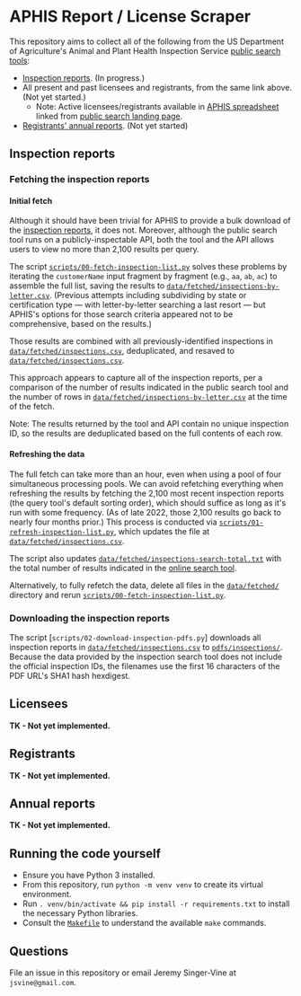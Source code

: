 # APHIS Report / License Scraper

This repository aims to collect all of the following from the US Department of Agriculture's Animal and Plant Health Inspection Service [public search tools](https://efile.aphis.usda.gov/PublicSearchTool/s/):

- [Inspection reports](https://efile.aphis.usda.gov/PublicSearchTool/s/inspection-reports). (In progress.)
- All present and past licensees and registrants, from the same link above. (Not yet started.)
    - Note: Active licensees/registrants available in [APHIS spreadsheet](https://www.aphis.usda.gov/animal_welfare/downloads/List-of-Active-Licensees-and-Registrants.xlsx) linked from [public search landing page](https://efile.aphis.usda.gov/PublicSearchTool/s/).
- [Registrants' annual reports](https://efile.aphis.usda.gov/PublicSearchTool/s/annual-reports). (Not yet started)

## Inspection reports

### Fetching the inspection reports

#### Initial fetch

Although it should have been trivial for APHIS to provide a bulk download of the [inspection reports](https://efile.aphis.usda.gov/PublicSearchTool/s/inspection-reports), it does not. Moreover, although the public search tool runs on a publicly-inspectable API, both the tool and the API allows users to view no more than 2,100 results per query.

The script [`scripts/00-fetch-inspection-list.py`](scripts/00-fetch-inspection-list.py) solves these problems by iterating the `customerName` input fragment by fragment (e.g., `aa`, `ab`, `ac`) to assemble the full list, saving the results to [`data/fetched/inspections-by-letter.csv`](data/fetched/inspections-by-letter.csv). (Previous attempts including subdividing by state or certification type — with letter-by-letter searching a last resort — but APHIS's options for those search criteria appeared not to be comprehensive, based on the results.)

Those results are combined with all previously-identified inspections in [`data/fetched/inspections.csv`](data/fetched/inspections.csv), deduplicated, and resaved to [`data/fetched/inspections.csv`](data/fetched/inspections.csv).

This approach appears to capture all of the inspection reports, per a comparison of the number of results indicated in the public search tool and the number of rows in [`data/fetched/inspections-by-letter.csv`](data/fetched/inspections-by-letter.csv) at the time of the fetch.

Note: The results returned by the tool and API contain no unique inspection ID, so the results are deduplicated based on the full contents of each row.

#### Refreshing the data

The full fetch can take more than an hour, even when using a pool of four simultaneous processing pools. We can avoid refetching everything when refreshing the results by fetching the 2,100 most recent inspection reports (the query tool's default sorting order), which should suffice as long as it's run with some frequency. (As of late 2022, those 2,100 results go back to nearly four months prior.) This process is conducted via [`scripts/01-refresh-inspection-list.py`](scripts/01-refresh-inspection-list.py), which updates the file at [`data/fetched/inspections.csv`](data/fetched/inspections.csv).

The script also updates [`data/fetched/inspections-search-total.txt`](data/fetched/inspections-search-total.txt) with the total number of results indicated in the [online search tool](https://efile.aphis.usda.gov/PublicSearchTool/s/inspection-reports).

Alternatively, to fully refetch the data, delete all files in the [`data/fetched/`](data/fetched/) directory and rerun [`scripts/00-fetch-inspection-list.py`](scripts/00-fetch-inspection-list.py).

### Downloading the inspection reports

The script [`scripts/02-download-inspection-pdfs.py`] downloads all inspection reports in [`data/fetched/inspections.csv`](data/fetched/inspections.csv) to [`pdfs/inspections/`](pdfs/inspections/). Because the data provided by the inspection search tool does not include the official inspection IDs, the filenames use the first 16 characters of the PDF URL's SHA1 hash hexdigest.

## Licensees

__TK - Not yet implemented.__

## Registrants

__TK - Not yet implemented.__

## Annual reports

__TK - Not yet implemented.__

## Running the code yourself

- Ensure you have Python 3 installed.
- From this repository, run `python -m venv venv` to create its virtual environment.
- Run `. venv/bin/activate && pip install -r requirements.txt` to install the necessary Python libraries.
- Consult the [`Makefile`](Makefile) to understand the available `make` commands.

## Questions

File an issue in this repository or email Jeremy Singer-Vine at `jsvine@gmail.com`.
